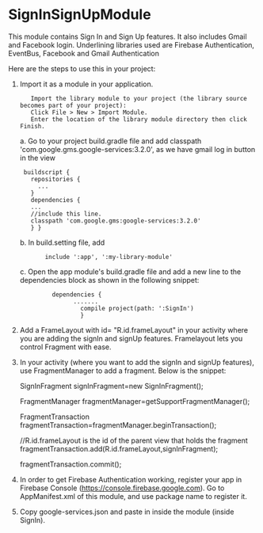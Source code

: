 # SignInSignUpModule
This module contains Sign In and Sign Up features. It also includes Gmail and Facebook login. Underlining libraries used are Firebase Authentication, EventBus, Facebook and Gmail Authentication

Here are the steps to use this in your project:
  1. Import it as a module in your application.
  
            Import the library module to your project (the library source becomes part of your project):
            Click File > New > Import Module.
            Enter the location of the library module directory then click Finish.
            
        a. Go to your project build.gradle file and add classpath 'com.google.gms.google-services:3.2.0', as we have gmail              log in button in the view
        
          buildscript {
            repositories {
              ...
            }
            dependencies {
            ...
            //include this line.
            classpath 'com.google.gms:google-services:3.2.0'
            } }
            
        b. In build.setting file, add 
        
                include ':app', ':my-library-module'
              
        c.  Open the app module's build.gradle file and add a new line to the dependencies block as shown in the following                snippet:
        
                  dependencies {
                        .......
                          compile project(path: ':SignIn')
                          }
                          
  2. Add a FrameLayout with id= "R.id.frameLayout" in your activity where you are adding the signIn and signUp features. Framelayout lets you control Fragment with ease.
  3. In your activity (where you want to add the signIn and signUp features), use FragmentManager to add a fragment. 
     Below is the snippet:
     
        SignInFragment signInFragment=new SignInFragment();
        
        FragmentManager fragmentManager=getSupportFragmentManager();
        
        FragmentTransaction fragmentTransaction=fragmentManager.beginTransaction();
        
        //R.id.frameLayout is the id of the parent view that holds the fragment
        fragmentTransaction.add(R.id.frameLayout,signInFragment);
        
        fragmentTransaction.commit();
  
  4. In order to get Firebase Authentication working, register your app in Firebase Console (https://console.firebase.google.com).
     Go to AppManifest.xml of this module, and use package name to register it.
  5. Copy google-services.json and paste in inside the module (inside SignIn).
